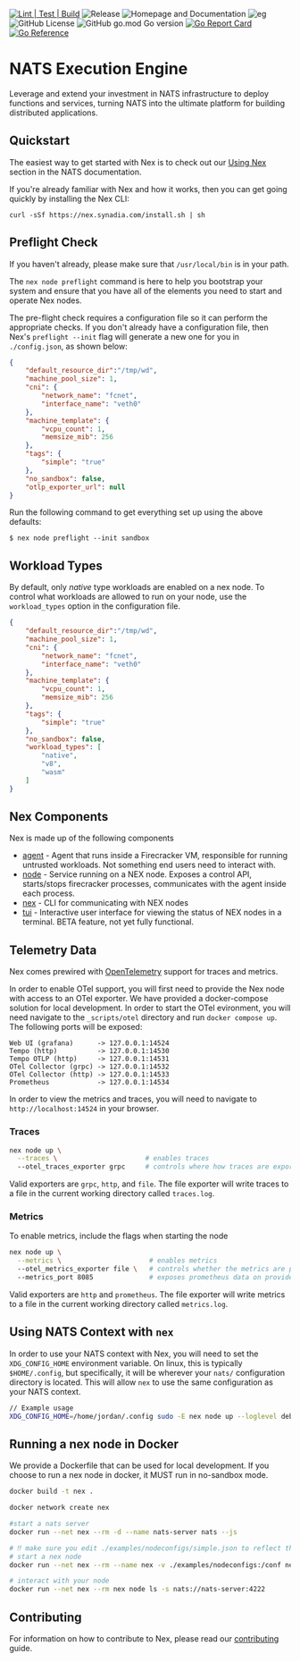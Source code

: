 [![Lint | Test | Build](https://github.com/synadia-io/nex/actions/workflows/ltb.yml/badge.svg)](https://github.com/synadia-io/nex/actions/workflows/ltb.yml)
![Release](https://github.com/synadia-io/nex/actions/workflows/release.yml/badge.svg)
![Homepage and Documentation](https://img.shields.io/website?label=Homepage&url=https%3A%2F%2Fnats.io)
![eg](https://img.shields.io/badge/Powered%20By-NATS-green)
![GitHub License](https://img.shields.io/github/license/synadia-io/nex)
![GitHub go.mod Go version](https://img.shields.io/github/go-mod/go-version/synadia-io/nex)
[![Go Report Card](https://goreportcard.com/badge/github.com/synadia-io/nex)](https://goreportcard.com/report/github.com/synadia-io/nex)
[![Go Reference](https://pkg.go.dev/badge/github.com/synadia-io/nex.svg)](https://pkg.go.dev/github.com/synadia-io/nex)

# NATS Execution Engine
Leverage and extend your investment in NATS infrastructure to deploy functions and services, turning NATS into the ultimate platform for building distributed applications.

## Quickstart
The easiest way to get started with Nex is to check out our [Using Nex](https://docs.nats.io/using-nats/nex) section in the NATS documentation.

If you're already familiar with Nex and how it works, then you can get going quickly by installing the Nex CLI:

```
curl -sSf https://nex.synadia.com/install.sh | sh 
```

## Preflight Check

If you haven't already, please make sure that `/usr/local/bin` is in your path. 

The `nex node preflight` command is here to help you bootstrap your system and ensure that you have all of the elements you need to start and operate Nex nodes.

The pre-flight check requires a configuration file so it can perform the appropriate checks. If you don't already have a configuration file, then Nex's `preflight --init` flag will generate a new one for you in `./config.json`, as shown below:

```json
{
    "default_resource_dir":"/tmp/wd",
    "machine_pool_size": 1,
    "cni": {
        "network_name": "fcnet",
        "interface_name": "veth0"
    },
    "machine_template": {
        "vcpu_count": 1,
        "memsize_mib": 256
    },
    "tags": {
        "simple": "true"
    },
    "no_sandbox": false,
    "otlp_exporter_url": null
}
```

Run the following command to get everything set up using the above defaults:

```
$ nex node preflight --init sandbox
```

## Workload Types
By default, only _native_ type workloads are enabled on a nex node.  To control what workloads are allowed to run on your node, use the `workload_types` option in the configuration file.  
```json
{
    "default_resource_dir":"/tmp/wd",
    "machine_pool_size": 1,
    "cni": {
        "network_name": "fcnet",
        "interface_name": "veth0"
    },
    "machine_template": {
        "vcpu_count": 1,
        "memsize_mib": 256
    },
    "tags": {
        "simple": "true"
    },
    "no_sandbox": false,
    "workload_types": [
        "native",
        "v8",
        "wasm"
    ]
}
```

## Nex Components
Nex is made up of the following components

* [agent](./agent) - Agent that runs inside a Firecracker VM, responsible for running untrusted workloads. Not something end users need to interact with.
* [node](./internal/node) - Service running on a NEX node. Exposes a control API, starts/stops firecracker processes, communicates with the agent inside each process.
* [nex](./nex) - CLI for communicating with NEX nodes
* [tui](./nex/tui) - Interactive user interface for viewing the status of NEX nodes in a terminal. BETA feature, not yet fully functional.

## Telemetry Data
Nex comes prewired with [OpenTelemetry](https://opentelemetry.io) support for traces and metrics.  

In order to enable OTel support, you will first need to provide the Nex node with access to an OTel exporter.  We have provided a docker-compose solution for local development.  In order to start the OTel evironment, you will need navigate to the `_scripts/otel` directory and run `docker compose up`.  The following ports will be exposed:

```
Web UI (grafana)      -> 127.0.0.1:14524
Tempo (http)          -> 127.0.0.1:14530
Tempo OTLP (http)     -> 127.0.0.1:14531
OTel Collector (grpc) -> 127.0.0.1:14532
OTel Collector (http) -> 127.0.0.1:14533
Prometheus            -> 127.0.0.1:14534
```

In order to view the metrics and traces, you will need to navigate to `http://localhost:14524` in your browser.

### Traces
```bash
nex node up \
  --traces \                      # enables traces
  --otel_traces_exporter grpc     # controls where how traces are exported to collector
```

Valid exporters are `grpc`, `http`, and `file`.  The file exporter will write traces to a file in the current working directory called `traces.log`.

### Metrics
To enable metrics, include the flags when starting the node
```bash
nex node up \
  --metrics \                      # enables metrics
  --otel_metrics_exporter file \   # controls whether the metrics are printed to metrics.log or provided via prometheus
  --metrics_port 8085              # exposes prometheus data on provided port
```

Valid exporters are `http` and `prometheus`.  The file exporter will write metrics to a file in the current working directory called `metrics.log`.

## Using NATS Context with `nex`
In order to use your NATS context with Nex, you will need to set the `XDG_CONFIG_HOME` environment variable.  On linux, this is typically `$HOME/.config`, but specifically, it will be wherever your `nats/` configuration directory is located.  This  will allow `nex` to use the same configuration as your NATS context.

```bash
// Example usage
XDG_CONFIG_HOME=/home/jordan/.config sudo -E nex node up --loglevel debug --context default
```

## Running a nex node in Docker
We provide a Dockerfile that can be used for local development.  If you choose to run a nex node in docker, it MUST run in no-sandbox mode.
```bash
docker build -t nex .

docker network create nex

#start a nats server
docker run --net nex --rm -d --name nats-server nats --js

# ‼️ make sure you edit ./examples/nodeconfigs/simple.json to reflect the setting `no_sandbox: true` ‼️
# start a nex node
docker run --net nex --rm --name nex -v ./examples/nodeconfigs:/conf nex node up --config /conf/simple.json -s nats://nats-server:4222

# interact with your node
docker run --net nex --rm nex node ls -s nats://nats-server:4222
```

## Contributing
For information on how to contribute to Nex, please read our [contributing](./CONTRIBUTING.md) guide.
